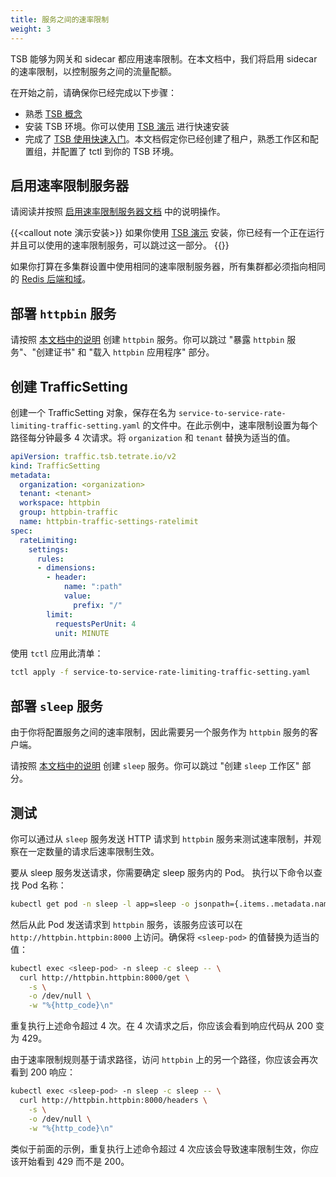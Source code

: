 ```yaml
---
title: 服务之间的速率限制
weight: 3
---
```


TSB 能够为网关和 sidecar 都应用速率限制。在本文档中，我们将启用 sidecar 的速率限制，以控制服务之间的流量配额。

在开始之前，请确保你已经完成以下步骤：
- 熟悉 [TSB 概念](../../../concepts/) 
- 安装 TSB 环境。你可以使用 [TSB 演示](../../../setup/self-managed/demo-installation) 进行快速安装
- 完成了 [TSB 使用快速入门](../../../quickstart)。本文档假定你已经创建了租户，熟悉工作区和配置组，并配置了 tctl 到你的 TSB 环境。

## 启用速率限制服务器

请阅读并按照 [启用速率限制服务器文档](../internal-rate-limiting) 中的说明操作。

{{<callout note 演示安装>}}
如果你使用 [TSB 演示](../../../setup/self-managed/demo-installation) 安装，你已经有一个正在运行并且可以使用的速率限制服务，可以跳过这一部分。
{{</callout>}}

如果你打算在多集群设置中使用相同的速率限制服务器，所有集群都必须指向相同的 [Redis 后端和域](../../../refs/install/controlplane/v1alpha1/spec#ratelimitserver)。

## 部署 `httpbin` 服务

请按照 [本文档中的说明](../../../reference/samples/httpbin) 创建 `httpbin` 服务。你可以跳过 "暴露 `httpbin` 服务"、"创建证书" 和 "载入 `httpbin` 应用程序" 部分。

## 创建 TrafficSetting

创建一个 TrafficSetting 对象，保存在名为 `service-to-service-rate-limiting-traffic-setting.yaml` 的文件中。在此示例中，速率限制设置为每个路径每分钟最多 4 次请求。将 `organization` 和 `tenant` 替换为适当的值。

```yaml
apiVersion: traffic.tsb.tetrate.io/v2
kind: TrafficSetting
metadata:
  organization: <organization>
  tenant: <tenant>
  workspace: httpbin
  group: httpbin-traffic
  name: httpbin-traffic-settings-ratelimit
spec:
  rateLimiting:
    settings:
      rules:
      - dimensions:
        - header:
            name: ":path"
            value: 
              prefix: "/"
        limit:
          requestsPerUnit: 4
          unit: MINUTE
```

使用 `tctl` 应用此清单：

```bash
tctl apply -f service-to-service-rate-limiting-traffic-setting.yaml
```

## 部署 `sleep` 服务

由于你将配置服务之间的速率限制，因此需要另一个服务作为 `httpbin` 服务的客户端。

请按照 [本文档中的说明](../../../reference/samples/sleep-service) 创建 `sleep` 服务。你可以跳过 "创建 `sleep` 工作区" 部分。

## 测试

你可以通过从 `sleep` 服务发送 HTTP 请求到 `httpbin` 服务来测试速率限制，并观察在一定数量的请求后速率限制生效。

要从 sleep 服务发送请求，你需要确定 sleep 服务内的 Pod。
执行以下命令以查找 Pod 名称：

```bash
kubectl get pod -n sleep -l app=sleep -o jsonpath={.items..metadata.name}
```

然后从此 Pod 发送请求到 `httpbin` 服务，该服务应该可以在 `http://httpbin.httpbin:8000` 上访问。确保将 `<sleep-pod>` 的值替换为适当的值：

```bash
kubectl exec <sleep-pod> -n sleep -c sleep -- \
  curl http://httpbin.httpbin:8000/get \
    -s \
    -o /dev/null \
    -w "%{http_code}\n"
```

重复执行上述命令超过 4 次。在 4 次请求之后，你应该会看到响应代码从 200 变为 429。

由于速率限制规则基于请求路径，访问 `httpbin` 上的另一个路径，你应该会再次看到 200 响应：

```bash
kubectl exec <sleep-pod> -n sleep -c sleep -- \
  curl http://httpbin.httpbin:8000/headers \
    -s \
    -o /dev/null \
    -w "%{http_code}\n"
```

类似于前面的示例，重复执行上述命令超过 4 次应该会导致速率限制生效，你应该开始看到 429 而不是 200。
